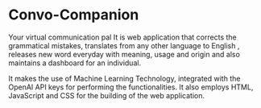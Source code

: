 # Convo-Companion 
Your virtual communication pal
It is web application that corrects the grammatical mistakes, translates from any other language to English , releases new word everyday with meaning, usage and origin and also maintains a dashboard for an individual.


It makes the use of Machine Learning Technology, integrated with the OpenAI API keys for performing the functionalities.
It also employs HTML, JavaScript and CSS for the building of the web application.
